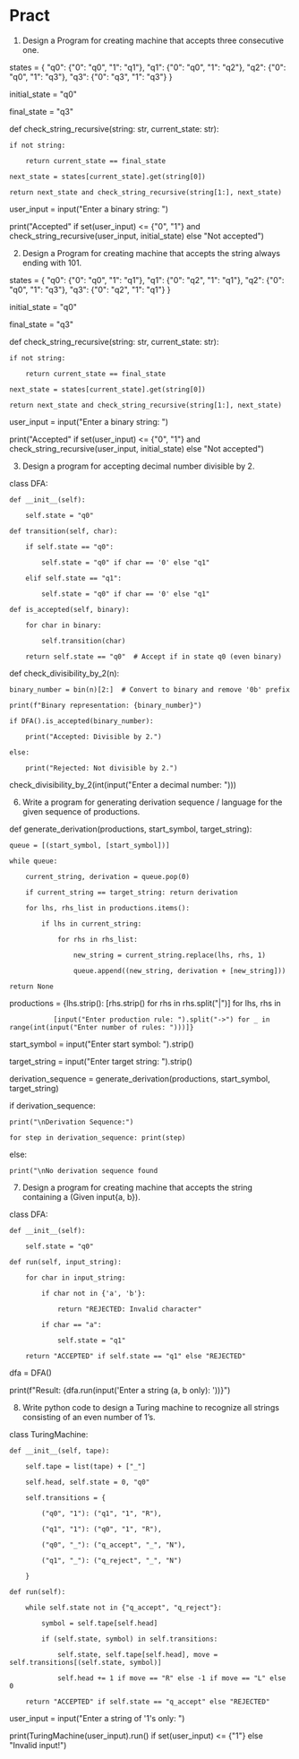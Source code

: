 # Pract

1. Design a Program for creating machine that accepts three consecutive one.

states = { 
    "q0": {"0": "q0", "1": "q1"}, 
    "q1": {"0": "q0", "1": "q2"}, 
    "q2": {"0": "q0", "1": "q3"}, 
    "q3": {"0": "q3", "1": "q3"} 
} 
 
initial_state = "q0" 

final_state = "q3" 
 
def check_string_recursive(string: str, current_state: str): 

    if not string: 
    
        return current_state == final_state 
        
    next_state = states[current_state].get(string[0]) 
    
    return next_state and check_string_recursive(string[1:], next_state) 
 
user_input = input("Enter a binary string: ") 

print("Accepted" if set(user_input) <= {"0", "1"} and check_string_recursive(user_input, initial_state) else "Not accepted")


2. Design a Program for creating machine that accepts the string always ending with 101.

states = { 
    "q0": {"0": "q0", "1": "q1"}, 
    "q1": {"0": "q2", "1": "q1"}, 
    "q2": {"0": "q0", "1": "q3"}, 
    "q3": {"0": "q2", "1": "q1"} 
} 
 
initial_state = "q0" 

final_state = "q3" 
 
def check_string_recursive(string: str, current_state: str): 

    if not string: 
    
        return current_state == final_state 
        
    next_state = states[current_state].get(string[0]) 
    
    return next_state and check_string_recursive(string[1:], next_state) 
 
user_input = input("Enter a binary string: ") 

print("Accepted" if set(user_input) <= {"0", "1"} and check_string_recursive(user_input, initial_state) else "Not accepted") 


3. Design a program for accepting decimal number divisible by 2.

class DFA:

    def __init__(self):
    
        self.state = "q0"
    
    def transition(self, char):
    
        if self.state == "q0":
        
            self.state = "q0" if char == '0' else "q1"
            
        elif self.state == "q1":
        
            self.state = "q0" if char == '0' else "q1"
    
    def is_accepted(self, binary):
    
        for char in binary:
        
            self.transition(char)
            
        return self.state == "q0"  # Accept if in state q0 (even binary)

def check_divisibility_by_2(n):

    binary_number = bin(n)[2:]  # Convert to binary and remove '0b' prefix
    
    print(f"Binary representation: {binary_number}")
    
    if DFA().is_accepted(binary_number):
    
        print("Accepted: Divisible by 2.")
        
    else:
    
        print("Rejected: Not divisible by 2.")

check_divisibility_by_2(int(input("Enter a decimal number: ")))


6.  Write a program for generating derivation sequence / language for the given sequence of productions.

def generate_derivation(productions, start_symbol, target_string):
    
    queue = [(start_symbol, [start_symbol])]
    
    while queue:
        
        current_string, derivation = queue.pop(0)
        
        if current_string == target_string: return derivation
        
        for lhs, rhs_list in productions.items():
            
            if lhs in current_string:
                
                for rhs in rhs_list:
                    
                    new_string = current_string.replace(lhs, rhs, 1)
                    
                    queue.append((new_string, derivation + [new_string]))
                    
    return None


productions = {lhs.strip(): [rhs.strip() for rhs in rhs.split("|")] for lhs, rhs in
               
               [input("Enter production rule: ").split("->") for _ in range(int(input("Enter number of rules: ")))]}

start_symbol = input("Enter start symbol: ").strip()

target_string = input("Enter target string: ").strip()

derivation_sequence = generate_derivation(productions, start_symbol, target_string)

if derivation_sequence:
    
    print("\nDerivation Sequence:")
    
    for step in derivation_sequence: print(step)
    
else:
    
    print("\nNo derivation sequence found


7. Design a program for creating machine that accepts the string containing a (Given input{a, b}). 
 
class DFA: 

    def __init__(self): 
    
        self.state = "q0" 
 
    def run(self, input_string): 
    
        for char in input_string: 
        
            if char not in {'a', 'b'}: 
            
                return "REJECTED: Invalid character" 
                
            if char == "a": 
            
                self.state = "q1" 
                
        return "ACCEPTED" if self.state == "q1" else "REJECTED" 
 
dfa = DFA() 

print(f"Result: {dfa.run(input('Enter a string (a, b only): '))}")


8. Write python code to design a Turing machine to recognize all strings consisting of an even  number of 1’s. 
 
class TuringMachine:

    def __init__(self, tape): 
    
        self.tape = list(tape) + ["_"] 
        
        self.head, self.state = 0, "q0" 
        
        self.transitions = { 
        
            ("q0", "1"): ("q1", "1", "R"), 
            
            ("q1", "1"): ("q0", "1", "R"), 
            
            ("q0", "_"): ("q_accept", "_", "N"), 
            
            ("q1", "_"): ("q_reject", "_", "N") 
            
        } 
 
    def run(self): 
    
        while self.state not in {"q_accept", "q_reject"}: 
        
            symbol = self.tape[self.head] 
            
            if (self.state, symbol) in self.transitions: 
            
                self.state, self.tape[self.head], move = self.transitions[(self.state, symbol)] 
                
                self.head += 1 if move == "R" else -1 if move == "L" else 0 
                
        return "ACCEPTED" if self.state == "q_accept" else "REJECTED" 
        
 
user_input = input("Enter a string of '1's only: ") 

print(TuringMachine(user_input).run() if set(user_input) <= {"1"} else "Invalid input!")
